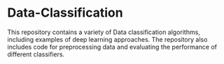 # Data-Classification
This repository contains a variety of Data classification algorithms, including examples of deep learning approaches. The repository also includes code for preprocessing data and evaluating the performance of different classifiers.
